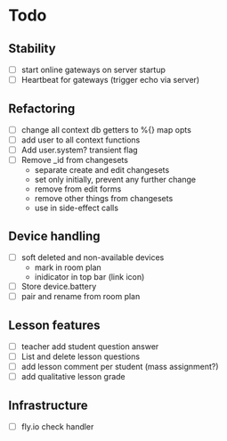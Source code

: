 # Todo

## Stability
- [ ] start online gateways on server startup
- [ ] Heartbeat for gateways (trigger echo via server)

## Refactoring
- [ ] change all context db getters to %{} map opts
- [ ] add user to all context functions
- [ ] Add user.system? transient flag
- [ ] Remove _id from changesets
  - separate create and edit changesets
  - set only initially, prevent any further change
  - remove from edit forms
  - remove other things from changesets
  - use in side-effect calls

## Device handling
- [ ] soft deleted and non-available devices
  - mark in room plan
  - inidicator in top bar (link icon)
- [ ] Store device.battery
- [ ] pair and rename from room plan

## Lesson features
- [ ] teacher add student question answer
- [ ] List and delete lesson questions
- [ ] add lesson comment per student (mass assignment?)
- [ ] add qualitative lesson grade

## Infrastructure
- [ ] fly.io check handler
